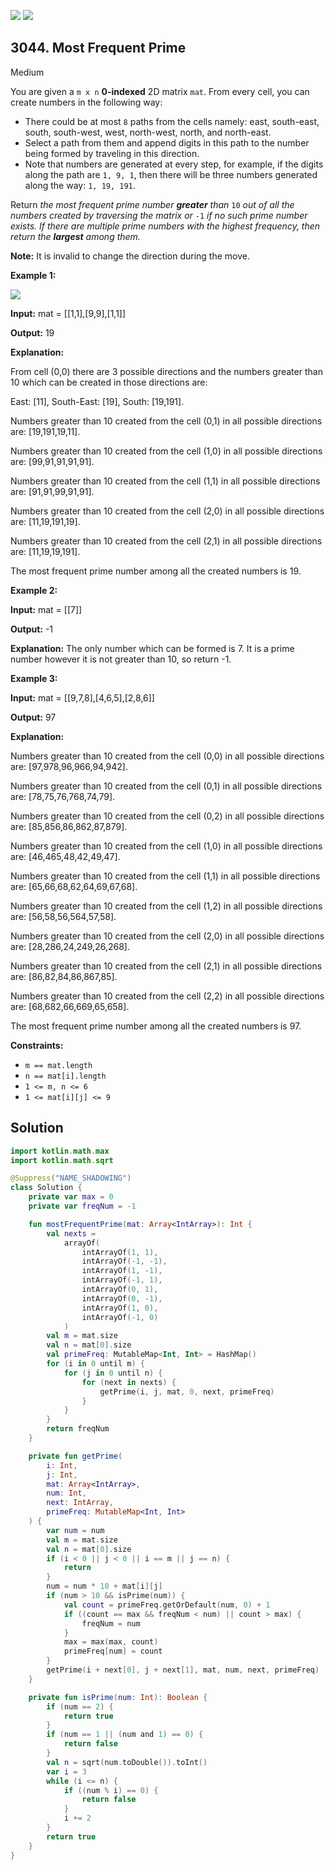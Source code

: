 [![](https://img.shields.io/github/stars/javadev/LeetCode-in-Kotlin?label=Stars&style=flat-square)](https://github.com/javadev/LeetCode-in-Kotlin)
[![](https://img.shields.io/github/forks/javadev/LeetCode-in-Kotlin?label=Fork%20me%20on%20GitHub%20&style=flat-square)](https://github.com/javadev/LeetCode-in-Kotlin/fork)

## 3044\. Most Frequent Prime

Medium

You are given a `m x n` **0-indexed** 2D matrix `mat`. From every cell, you can create numbers in the following way:

*   There could be at most `8` paths from the cells namely: east, south-east, south, south-west, west, north-west, north, and north-east.
*   Select a path from them and append digits in this path to the number being formed by traveling in this direction.
*   Note that numbers are generated at every step, for example, if the digits along the path are `1, 9, 1`, then there will be three numbers generated along the way: `1, 19, 191`.

Return _the most frequent prime number **greater** than_ `10` _out of all the numbers created by traversing the matrix or_ `-1` _if no such prime number exists. If there are multiple prime numbers with the highest frequency, then return the **largest** among them._

**Note:** It is invalid to change the direction during the move.

**Example 1:**

 **![](https://assets.leetcode.com/uploads/2024/02/15/south)** 

 **Input:** mat = \[\[1,1],[9,9],[1,1]]

**Output:** 19

**Explanation:**

From cell (0,0) there are 3 possible directions and the numbers greater than 10 which can be created in those directions are:

East: [11], South-East: [19], South: [19,191].

Numbers greater than 10 created from the cell (0,1) in all possible directions are: [19,191,19,11].

Numbers greater than 10 created from the cell (1,0) in all possible directions are: [99,91,91,91,91].

Numbers greater than 10 created from the cell (1,1) in all possible directions are: [91,91,99,91,91].

Numbers greater than 10 created from the cell (2,0) in all possible directions are: [11,19,191,19].

Numbers greater than 10 created from the cell (2,1) in all possible directions are: [11,19,19,191].

The most frequent prime number among all the created numbers is 19.

**Example 2:**

**Input:** mat = \[\[7]]

**Output:** -1

**Explanation:** The only number which can be formed is 7. It is a prime number however it is not greater than 10, so return -1.

**Example 3:**

**Input:** mat = \[\[9,7,8],[4,6,5],[2,8,6]]

**Output:** 97

**Explanation:**

Numbers greater than 10 created from the cell (0,0) in all possible directions are: [97,978,96,966,94,942].

Numbers greater than 10 created from the cell (0,1) in all possible directions are: [78,75,76,768,74,79].

Numbers greater than 10 created from the cell (0,2) in all possible directions are: [85,856,86,862,87,879].

Numbers greater than 10 created from the cell (1,0) in all possible directions are: [46,465,48,42,49,47].

Numbers greater than 10 created from the cell (1,1) in all possible directions are: [65,66,68,62,64,69,67,68].

Numbers greater than 10 created from the cell (1,2) in all possible directions are: [56,58,56,564,57,58].

Numbers greater than 10 created from the cell (2,0) in all possible directions are: [28,286,24,249,26,268].

Numbers greater than 10 created from the cell (2,1) in all possible directions are: [86,82,84,86,867,85].

Numbers greater than 10 created from the cell (2,2) in all possible directions are: [68,682,66,669,65,658].

The most frequent prime number among all the created numbers is 97. 

**Constraints:**

*   `m == mat.length`
*   `n == mat[i].length`
*   `1 <= m, n <= 6`
*   `1 <= mat[i][j] <= 9`

## Solution

```kotlin
import kotlin.math.max
import kotlin.math.sqrt

@Suppress("NAME_SHADOWING")
class Solution {
    private var max = 0
    private var freqNum = -1

    fun mostFrequentPrime(mat: Array<IntArray>): Int {
        val nexts =
            arrayOf(
                intArrayOf(1, 1),
                intArrayOf(-1, -1),
                intArrayOf(1, -1),
                intArrayOf(-1, 1),
                intArrayOf(0, 1),
                intArrayOf(0, -1),
                intArrayOf(1, 0),
                intArrayOf(-1, 0)
            )
        val m = mat.size
        val n = mat[0].size
        val primeFreq: MutableMap<Int, Int> = HashMap()
        for (i in 0 until m) {
            for (j in 0 until n) {
                for (next in nexts) {
                    getPrime(i, j, mat, 0, next, primeFreq)
                }
            }
        }
        return freqNum
    }

    private fun getPrime(
        i: Int,
        j: Int,
        mat: Array<IntArray>,
        num: Int,
        next: IntArray,
        primeFreq: MutableMap<Int, Int>
    ) {
        var num = num
        val m = mat.size
        val n = mat[0].size
        if (i < 0 || j < 0 || i == m || j == n) {
            return
        }
        num = num * 10 + mat[i][j]
        if (num > 10 && isPrime(num)) {
            val count = primeFreq.getOrDefault(num, 0) + 1
            if ((count == max && freqNum < num) || count > max) {
                freqNum = num
            }
            max = max(max, count)
            primeFreq[num] = count
        }
        getPrime(i + next[0], j + next[1], mat, num, next, primeFreq)
    }

    private fun isPrime(num: Int): Boolean {
        if (num == 2) {
            return true
        }
        if (num == 1 || (num and 1) == 0) {
            return false
        }
        val n = sqrt(num.toDouble()).toInt()
        var i = 3
        while (i <= n) {
            if ((num % i) == 0) {
                return false
            }
            i += 2
        }
        return true
    }
}
```